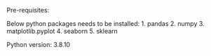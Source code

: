 Pre-requisites:

Below python packages needs to be installed:
	1. pandas
	2. numpy
	3. matplotlib.pyplot
	4. seaborn
	5. sklearn


Python version: 3.8.10
